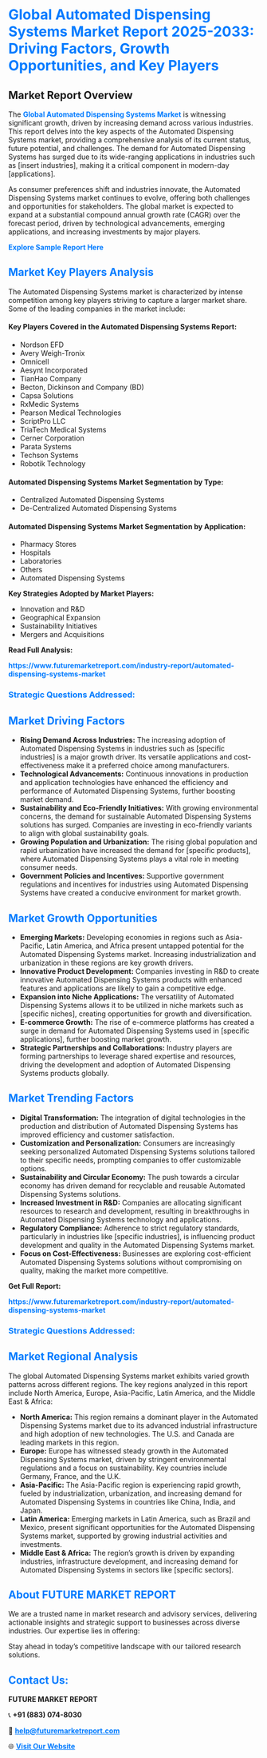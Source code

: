 <h1 style="color: #007BFF;">Global Automated Dispensing Systems Market Report 2025-2033: Driving Factors, Growth Opportunities, and Key Players</h1>

<section id="overview">
<h2>Market Report Overview</h2>
<p>The <a href="https://www.futuremarketreport.com/industry-report/automated-dispensing-systems-market" style="color: #007BFF; text-decoration: none;"><strong>Global Automated Dispensing Systems Market</strong></a> is witnessing significant growth, driven by increasing demand across various industries. This report delves into the key aspects of the Automated Dispensing Systems market, providing a comprehensive analysis of its current status, future potential, and challenges. The demand for Automated Dispensing Systems has surged due to its wide-ranging applications in industries such as [insert industries], making it a critical component in modern-day [applications].</p>
<p>As consumer preferences shift and industries innovate, the Automated Dispensing Systems market continues to evolve, offering both challenges and opportunities for stakeholders. The global market is expected to expand at a substantial compound annual growth rate (CAGR) over the forecast period, driven by technological advancements, emerging applications, and increasing investments by major players.</p>
</section>

<section id="overview">
<p><a href="https://www.futuremarketreport.com/request-sample/reportId=128653" style="color: #007BFF; text-decoration: none;"><strong>Explore Sample Report Here</strong></a></p>
</section>

<section id="key-players">
<h2 style="color: #007BFF;">Market Key Players Analysis</h2>
<p>The Automated Dispensing Systems market is characterized by intense competition among key players striving to capture a larger market share. Some of the leading companies in the market include:</p>
<h4>Key Players Covered in the Automated Dispensing Systems Report:</h4>
<ul><li>Nordson EFD</li><li>Avery Weigh-Tronix</li><li>Omnicell</li><li>Aesynt Incorporated</li><li>TianHao Company</li><li>Becton, Dickinson and Company (BD)</li><li>Capsa Solutions</li><li>RxMedic Systems</li><li>Pearson Medical Technologies</li><li>ScriptPro LLC</li><li>TriaTech Medical Systems</li><li>Cerner Corporation</li><li>Parata Systems</li><li>Techson Systems</li><li>Robotik Technology</li></ul>
<h4>Automated Dispensing Systems Market Segmentation by Type:</h4>
<ul><li>Centralized Automated Dispensing Systems</li><li>De-Centralized Automated Dispensing Systems</li></ul>

<h4>Automated Dispensing Systems Market Segmentation by Application:</h4>
<ul><li>Pharmacy Stores</li><li>Hospitals</li><li>Laboratories</li><li>Others</li><li>Automated Dispensing Systems</li></ul>
<p><strong>Key Strategies Adopted by Market Players:</strong></p>
<ul>
<li>Innovation and R&D</li>
<li>Geographical Expansion</li>
<li>Sustainability Initiatives</li>
<li>Mergers and Acquisitions</li>
</ul>
</section>

<section>
<p><strong>Read Full Analysis: </strong></p><a href="https://www.futuremarketreport.com/industry-report/automated-dispensing-systems-market" style="color: #007BFF; text-decoration: none;"><strong>https://www.futuremarketreport.com/industry-report/automated-dispensing-systems-market</strong></a>
<h3 style="color: #007BFF;">Strategic Questions Addressed:</h3>
</section>

<section id="driving-factors">
<h2 style="color: #007BFF;">Market Driving Factors</h2>
<ul>
<li><strong>Rising Demand Across Industries:</strong> The increasing adoption of Automated Dispensing Systems in industries such as [specific industries] is a major growth driver. Its versatile applications and cost-effectiveness make it a preferred choice among manufacturers.</li>
<li><strong>Technological Advancements:</strong> Continuous innovations in production and application technologies have enhanced the efficiency and performance of Automated Dispensing Systems, further boosting market demand.</li>
<li><strong>Sustainability and Eco-Friendly Initiatives:</strong> With growing environmental concerns, the demand for sustainable Automated Dispensing Systems solutions has surged. Companies are investing in eco-friendly variants to align with global sustainability goals.</li>
<li><strong>Growing Population and Urbanization:</strong> The rising global population and rapid urbanization have increased the demand for [specific products], where Automated Dispensing Systems plays a vital role in meeting consumer needs.</li>
<li><strong>Government Policies and Incentives:</strong> Supportive government regulations and incentives for industries using Automated Dispensing Systems have created a conducive environment for market growth.</li>
</ul>
</section>

<section id="growth-opportunities">
<h2 style="color: #007BFF;">Market Growth Opportunities</h2>
<ul>
<li><strong>Emerging Markets:</strong> Developing economies in regions such as Asia-Pacific, Latin America, and Africa present untapped potential for the Automated Dispensing Systems market. Increasing industrialization and urbanization in these regions are key growth drivers.</li>
<li><strong>Innovative Product Development:</strong> Companies investing in R&D to create innovative Automated Dispensing Systems products with enhanced features and applications are likely to gain a competitive edge.</li>
<li><strong>Expansion into Niche Applications:</strong> The versatility of Automated Dispensing Systems allows it to be utilized in niche markets such as [specific niches], creating opportunities for growth and diversification.</li>
<li><strong>E-commerce Growth:</strong> The rise of e-commerce platforms has created a surge in demand for Automated Dispensing Systems used in [specific applications], further boosting market growth.</li>
<li><strong>Strategic Partnerships and Collaborations:</strong> Industry players are forming partnerships to leverage shared expertise and resources, driving the development and adoption of Automated Dispensing Systems products globally.</li>
</ul>
</section>

<section id="trending-factors">
<h2 style="color: #007BFF;">Market Trending Factors</h2>
<ul>
<li><strong>Digital Transformation:</strong> The integration of digital technologies in the production and distribution of Automated Dispensing Systems has improved efficiency and customer satisfaction.</li>
<li><strong>Customization and Personalization:</strong> Consumers are increasingly seeking personalized Automated Dispensing Systems solutions tailored to their specific needs, prompting companies to offer customizable options.</li>
<li><strong>Sustainability and Circular Economy:</strong> The push towards a circular economy has driven demand for recyclable and reusable Automated Dispensing Systems solutions.</li>
<li><strong>Increased Investment in R&D:</strong> Companies are allocating significant resources to research and development, resulting in breakthroughs in Automated Dispensing Systems technology and applications.</li>
<li><strong>Regulatory Compliance:</strong> Adherence to strict regulatory standards, particularly in industries like [specific industries], is influencing product development and quality in the Automated Dispensing Systems market.</li>
<li><strong>Focus on Cost-Effectiveness:</strong> Businesses are exploring cost-efficient Automated Dispensing Systems solutions without compromising on quality, making the market more competitive.</li>
</ul>
</section>

<section>
<p><strong>Get Full Report: </strong></p><a href="https://www.futuremarketreport.com/industry-report/automated-dispensing-systems-market" style="color: #007BFF; text-decoration: none;"><strong>https://www.futuremarketreport.com/industry-report/automated-dispensing-systems-market</strong></a>
<h3 style="color: #007BFF;">Strategic Questions Addressed:</h3>
</section>


<section id="regional-analysis">
<h2 style="color: #007BFF;">Market Regional Analysis</h2>
<p>The global Automated Dispensing Systems market exhibits varied growth patterns across different regions. The key regions analyzed in this report include North America, Europe, Asia-Pacific, Latin America, and the Middle East & Africa:</p>
<ul>
<li><strong>North America:</strong> This region remains a dominant player in the Automated Dispensing Systems market due to its advanced industrial infrastructure and high adoption of new technologies. The U.S. and Canada are leading markets in this region.</li>
<li><strong>Europe:</strong> Europe has witnessed steady growth in the Automated Dispensing Systems market, driven by stringent environmental regulations and a focus on sustainability. Key countries include Germany, France, and the U.K.</li>
<li><strong>Asia-Pacific:</strong> The Asia-Pacific region is experiencing rapid growth, fueled by industrialization, urbanization, and increasing demand for Automated Dispensing Systems in countries like China, India, and Japan.</li>
<li><strong>Latin America:</strong> Emerging markets in Latin America, such as Brazil and Mexico, present significant opportunities for the Automated Dispensing Systems market, supported by growing industrial activities and investments.</li>
<li><strong>Middle East & Africa:</strong> The region’s growth is driven by expanding industries, infrastructure development, and increasing demand for Automated Dispensing Systems in sectors like [specific sectors].</li>
</ul>
</section>

<footer>
<h2 style="color: #007BFF;">About FUTURE MARKET REPORT</h2>
<p>We are a trusted name in market research and advisory services, delivering actionable insights and strategic support to businesses across diverse industries. Our expertise lies in offering:</p>

<p>Stay ahead in today’s competitive landscape with our tailored research solutions.</p>

<h2 style="color: #007BFF;">Contact Us:</h2>
<p><strong>FUTURE MARKET REPORT</strong></p>
<p>📞 <strong>+91 (883) 074-8030</strong></p>
<p>📧 <strong><a href="mailto:help@futuremarketreport.com" style="color: #007BFF;">help@futuremarketreport.com</a></strong></p>
<p>🌐 <strong><a href="https://www.futuremarketreport.com/" style="color: #007BFF;">Visit Our Website</a></strong></p>
</footer>